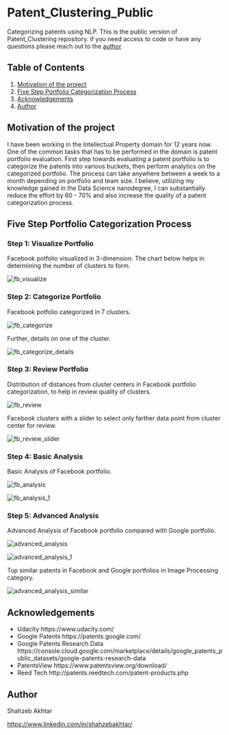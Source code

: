 # Patent_Clustering_Public
Categorizing patents using NLP. This is the public version of Patent_Clustering repository. if you need access to code or have any questions please reach out to the <a href="#head4">author</a>
 
 ## Table of Contents
 <ol>
   <li><a href="#head1"> Motivation of the project </a>
   <li><a href="#head2"> Five Step Portfolio Categorization Process </a>
   <li><a href="#head3"> Acknowledgements </a>
   <li><a href="#head4"> Author </a>
</ol>

<h2 id="head1"> Motivation of the project</h2>

I have been working in the Intellectual Property domain for 12 years now. One of the common tasks that has to be performed in the domain is patent portfolio evaluation. First step towards evaluating a patent portfolio is to categorize the patents into various buckets, then perform analytics on the categorized portfolio. The process can take anywhere between a week to a month depending on portfolio and team size. I believe, utilizing my knowledge gained in the Data Science nanodegree, I can substantially reduce the effort by 60 - 70% and also increase the quality of a patent categorization process.

<h2 id="head2"> Five Step Portfolio Categorization Process </h2>

### Step 1: Visualize Portfolio
Facebook potfolio visualized in 3-dimension. The chart below helps in determining the number of clusters to form.

![fb_visualize](screen_shots/visualize_1.png)

### Step 2: Categorize Portfolio
Facebook potfolio categorized in 7 clusters.

![fb_categorize](screen_shots/categorize_0.png)

Further, details on one of the cluster.

![fb_categorize_details](screen_shots/fb_categorize.png)

### Step 3: Review Portfolio
Distribution of distances from cluster centers in Facebook portfolio categorization, to help in review quality of clusters.

![fb_review](screen_shots/fb_review.png)

Facebook clusters with a slider to select only farther data point from cluster center for review.

![fb_review_slider](screen_shots/review_fb.png)

### Step 4: Basic Analysis
Basic Analysis of Facebook portfolio.

![fb_analysis](screen_shots/analysis_1.png)

![fb_analysis_1](screen_shots/analysis_5.png)

### Step 5: Advanced Analysis
Advanced Analysis of Facebook portfolio compared with Google portfolio.

![advanced_analysis](screen_shots/analysis_3.png)

![advanced_analysis_1](screen_shots/analysis_7.png)

Top similar patents in Facebook and Google portfolios in Image Processing category.

![advanced_analysis_similar](screen_shots/analysis_4.png)

<h2 id="head3"> Acknowledgements </h2>

<ul>
 <li> Udacity https://www.udacity.com/
 <li> Google Patents https://patents.google.com/
 <li> Google Patents Research Data https://console.cloud.google.com/marketplace/details/google_patents_public_datasets/google-patents-research-data
 <li> PatentsView https://www.patentsview.org/download/
 <li> Reed Tech http://patents.reedtech.com/patent-products.php 
</ul>

<h2 id="head4"> Author </h2>

Shahzeb Akhtar

https://www.linkedin.com/in/shahzebakhtar/
